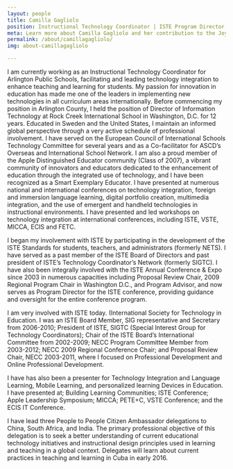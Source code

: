 ```yaml
---
layout: people
title: Camilla Gagliolo
position: Instructional Technology Coordinator | ISTE Program Director | Apple Distinguished Educator | United States
meta: Learn more about Camilla Gagliolo and her contribution to the Joy of Professional Learning
permalink: /about/camillagagliolo/
img: about-camillagagliolo

---
```


I am currently working as an Instructional Technology Coordinator for Arlington Public Schools, facilitating and leading technology integration to enhance teaching and learning for students. My passion for innovation in education has made me one of the leaders in implementing new technologies in all curriculum areas internationally. Before commencing my position in Arlington County, I held the position of Director of Information Technology at Rock Creek International School in Washington, D.C. for 12 years. Educated in Sweden and the United States, I maintain an informed global perspective through a very active schedule of professional involvement. I have served on the European Council of International Schools Technology Committee for several years and as a Co-facilitator for ASCD’s Overseas and International School Network. I am also a proud member of the Apple Distinguished Educator community (Class of 2007), a vibrant community of innovators and educators dedicated to the enhancement of education through the integrated use of technology, and I have been recognized as a Smart Exemplary Educator. I have presented at numerous national and international conferences on technology integration, foreign and immersion language learning, digital portfolio creation, multimedia integration, and the use of emergent and handheld technologies in instructional environments. I have presented and led workshops on technology integration at international conferences, including ISTE, VSTE, MICCA, ECIS and FETC.

I began my involvement with ISTE by participating in the development of the ISTE Standards for students, teachers, and administrators (formerly NETS). I have served as a past member of the ISTE Board of Directors and past president of ISTE’s Technology Coordinator’s Network (formerly SIGTC). I have also been integrally involved with the ISTE Annual Conference & Expo since 2003 in numerous capacities including Proposal Review Chair, 2009 Regional Program Chair in Washington D.C., and Program Advisor, and now serves as Program Director for the ISTE conference, providing guidance and oversight for the entire conference program.

I am very involved with ISTE today. (International Society for Technology in Education. I was an ISTE Board Member, SIG representative and Secretary from 2006-2010; President of ISTE, SIGTC (Special Interest Group for Technology Coordinators); Chair of the ISTE Board’s International Committee from 2002-2009; NECC Program Committee Member from 2003-2012; NECC 2009 Regional Conference Chair; and Proposal Review Chair, NECC 2003-2011, where I focused on Professional Development and Online Professional Development.

I have has also been a presenter for Technology Integration and Language Learning, Mobile Learning, and personalized learning Devices in Education. I have presented at; Building Learning Communities; ISTE Conference; Apple Leadership Symposium; MICCA; PETE+C, VSTE Conference; and the ECIS IT Conference.

I have lead three People to People Citizen Ambassador delegations to China, South Africa, and India. The primary professional objective of this delegation is to seek a better understanding of current educational technology initiatives and instructional design principles used in learning and teaching in a global context. Delegates will learn about current practices in teaching and learning in Cuba in early 2016.
